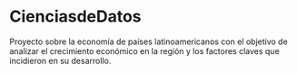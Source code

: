 # CienciasdeDatos
Proyecto sobre la economía de países latinoamericanos con el objetivo de analizar el crecimiento económico en la región y los factores claves que incidieron en su desarrollo.
